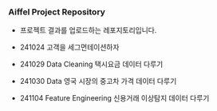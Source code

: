 ### Aiffel Project Repository

* 프로젝트 결과를 업로드하는 레포지토리입니다.

* 241024 고객을 세그먼테이션하자
* 241029 Data Cleaning 택시요금 데이터 다루기
* 241030 Data 영국 시장의 중고차 가격 데이터 다루기
* 241104 Feature Engineering 신용거래 이상탐지 데이터 다루기
